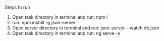 Steps to run 

1. Open task directory in terminal and run: npm i
2. run: npm install -g json-server
3. Open server directory in terminal and run: json-server --watch db.json
4. Open task directory in terminal and run: ng serve -o
